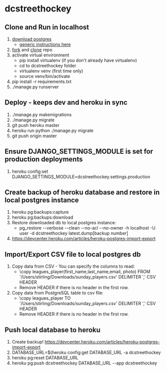 # dcstreethockey

## Clone and Run in localhost
1. [download postgres](https://www.enterprisedb.com/downloads/postgres-postgresql-downloads#linux) 
   - [generic instructions here](https://www.postgresql.org/download/linux/)
1. [fork](https://help.github.com/articles/fork-a-repo/) and [clone](https://help.github.com/articles/cloning-a-repository/) repo
1. activate virtual environment 
   - pip install virtualenv (if you don't already have virtualenv)
   - cd to dcstreethockey folder
   - virtualenv venv (first time only)
   - source venv/bin/activate
1. pip install -r requirements.txt
1. ./manage.py runserver

## Deploy - keeps dev and heroku in sync
1. ./manage.py makemigrations
1. ./manage.py migrate
1. git push heroku master
1. heroku run python ./manage.py migrate
1. git push origin master

## Ensure DJANGO_SETTINGS_MODULE is set for production deployments
1. heroku config:set DJANGO_SETTINGS_MODULE=dcstreethockey.settings.production

## Create backup of heroku database and restore in local postgres instance
1. heroku pg:backups:capture
1. heroku pg:backups:download
1. Restore downloaded db to local postgres instance: 
   - pg_restore --verbose --clean --no-acl --no-owner -h localhost -U user -d dcstreethockey latest.dump[backup number]
1. https://devcenter.heroku.com/articles/heroku-postgres-import-export

## Import/Export CSV file to local postgres db
1. Copy data from CSV - You can specify the columns to read:
   - \copy leagues_player(first_name,last_name,email, photo) FROM '/Users/stirling/Downloads/sunday_players.csv' DELIMITER ',' CSV HEADER
   - Remove HEADER if there is no header in the first row.
1. Copy data from PostgreSQL table to csv file:
   - \copy leagues_player TO '/Users/stirling/Downloads/sunday_players.csv' DELIMITER ',' CSV HEADER
   - Remove HEADER if there is no header in the first row.
   
## Push local database to heroku
1. Create backup! https://devcenter.heroku.com/articles/heroku-postgres-import-export 
1. DATABASE_URL=$(heroku config:get DATABASE_URL -a dcstreethockey 
1. heroku pg:reset DATABASE_URL
1. heroku pg:push dcstreethockey DATABASE_URL --app dcstreethockey
